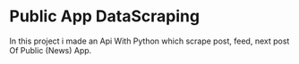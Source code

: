 # Public App DataScraping

In this project i made an Api With Python which scrape 
post,  feed, next post Of Public (News) App.

